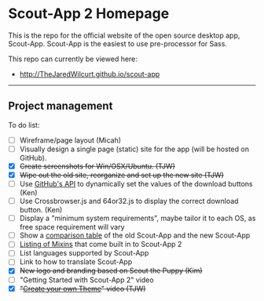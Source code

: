 
# Scout-App 2 Homepage

This is the repo for the official website of the open source desktop app, Scout-App. Scout-App is the easiest to use pre-processor for Sass.

This repo can currently be viewed here:

* http://TheJaredWilcurt.github.io/scout-app

* * *

## Project management

To do list:

* [ ] Wireframe/page layout (Micah)
* [ ] Visually design a single page (static) site for the app (will be hosted on GitHub).
* [x] ~~Create screenshots for Win/OSX/Ubuntu. (TJW)~~
* [x] ~~Wipe out the old site, reorganize and set up the new site (TJW)~~
* [ ] Use [GitHub's API](https://developer.github.com/v3/repos/releases) to dynamically set the values of the download buttons (Ken)
* [ ] Use Crossbrowser.js and 64or32.js to display the correct download button. (Ken)
* [ ] Display a "minimum system requirements", maybe tailor it to each OS, as free space requirement will vary
* [ ] Show a [comparison table](https://github.com/TheJaredWilcurt/scout-app#scout-app-comparison) of the old Scout-App and the new Scout-App
* [ ] [Listing of Mixins](https://github.com/TheJaredWilcurt/scout-app#supportedbuilt-in-mixin-libraries) that come built in to Scout-App 2
* [ ] List languages supported by Scout-App
* [ ] Link to how to translate Scout-App
* [x] ~~New logo and branding based on Scout the Puppy (Kim)~~
* [ ] "Getting Started with Scout-App 2" video
* [x] ~~"[Create your own Theme](https://www.youtube.com/watch?v=DtEVIDvBrSI)" video (TJW)~~
